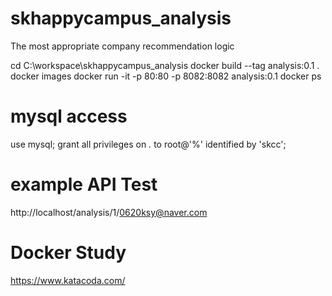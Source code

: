 # skhappycampus_analysis

The most appropriate company recommendation logic

cd C:\workspace\skhappycampus_analysis
docker build --tag analysis:0.1 .
docker images
docker run -it -p 80:80 -p 8082:8082 analysis:0.1
docker ps

# mysql access
use mysql;
grant all privileges on *.* to root@'%' identified by 'skcc';

# example API Test
http://localhost/analysis/1/0620ksy@naver.com


# Docker Study
https://www.katacoda.com/
